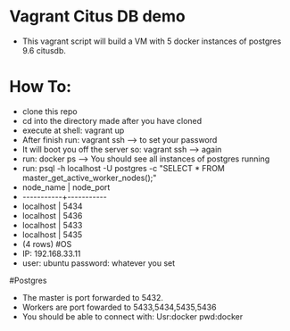 # Vagrant Citus DB demo 

- This vagrant script will build a VM with 5 docker instances of postgres 9.6 citusdb.
# How To:
- clone this repo
- cd into the directory made after you have cloned
- execute at shell: vagrant up
- After finish run: vagrant ssh --> to set your password
- It will boot you off the server so: vagrant ssh --> again
- run: docker ps --> You should see all instances of postgres running
- run: psql -h localhost -U postgres -c "SELECT * FROM master_get_active_worker_nodes();"
- node_name | node_port 
- -----------+-----------
-  localhost |      5434
-  localhost |      5436
-  localhost |      5433
-  localhost |      5435
- (4 rows)
#OS
- IP: 192.168.33.11
- user: ubuntu password: whatever you set

#Postgres
- The master is port forwarded to 5432. 
- Workers are port fowarded to 5433,5434,5435,5436
- You should be able to connect with: Usr:docker pwd:docker
